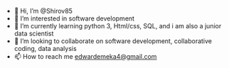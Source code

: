 - 👋 Hi, I’m @Shirov85
- 👀 I’m interested in software development
- 🌱 I’m currently learning python 3, Html/css, SQL, and i am also a junior data scientist
- 💞️ I’m looking to collaborate on software development, collaborative coding, data analysis
- 📫 How to reach me edwardemeka4@gmail.com

<!---
Shirov85/Shirov85 is a ✨ special ✨ repository because its `README.md` (this file) appears on your GitHub profile.
You can click the Preview link to take a look at your changes.
--->
